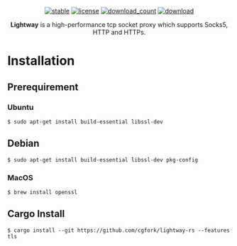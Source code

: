 <div align="center">

[![stable](https://img.shields.io/badge/stable-stable-green.svg)](https://github.com/cgfork/lightway-rs) [![license](https://img.shields.io/github/license/cgfork/lightway-rs.svg?style=plastic)]() [![download_count](https://img.shields.io/github/downloads/cgfork/lightway-rs/total.svg?style=plastic)](https://github.com/cgfork/lightway-rs/releases) [![download](https://img.shields.io/github/release/cgfork/lightway-rs.svg?style=plastic)](https://github.com/cgfork/lightway-rs/releases)

**Lightway** is a high-performance tcp socket proxy which supports Socks5, HTTP and HTTPs.

</div>

# Installation

## Prerequirement

### Ubuntu

```
$ sudo apt-get install build-essential libssl-dev
```

## Debian

```
$ sudo apt-get install build-essential libssl-dev pkg-config
```

### MacOS

```
$ brew install openssl
```

## Cargo Install

```
$ cargo install --git https://github.com/cgfork/lightway-rs --features tls
```
